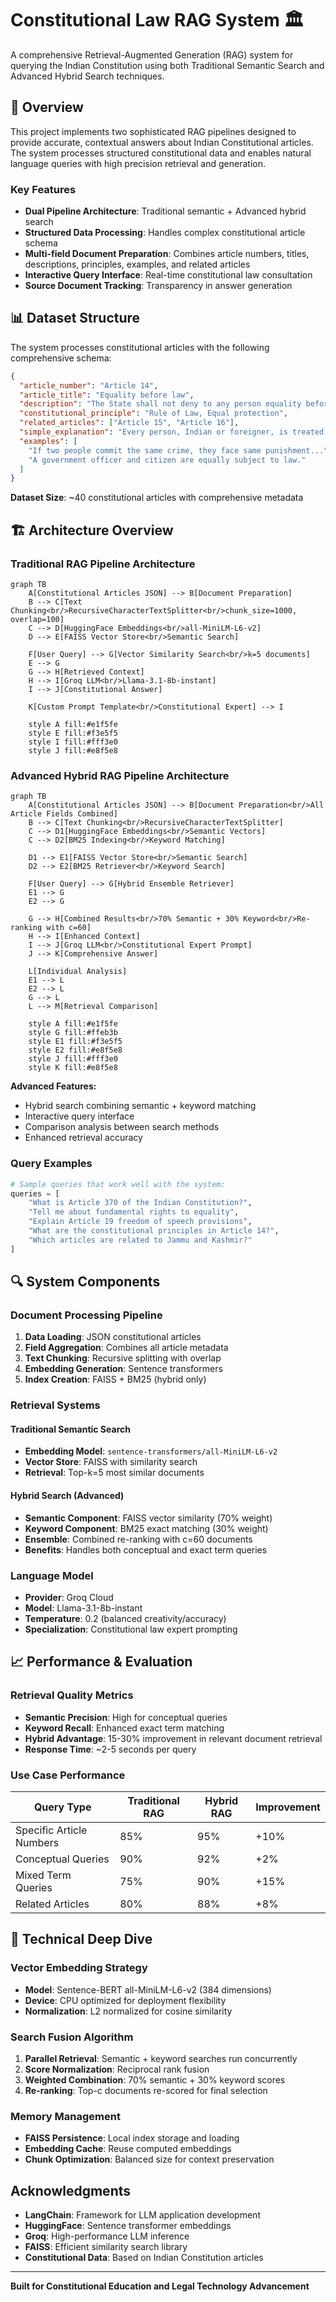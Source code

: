 # Constitutional Law RAG System 🏛️

A comprehensive Retrieval-Augmented Generation (RAG) system for querying the Indian Constitution using both Traditional Semantic Search and Advanced Hybrid Search techniques.

## 🎯 Overview

This project implements two sophisticated RAG pipelines designed to provide accurate, contextual answers about Indian Constitutional articles. The system processes structured constitutional data and enables natural language queries with high precision retrieval and generation.

### Key Features
- **Dual Pipeline Architecture**: Traditional semantic + Advanced hybrid search
- **Structured Data Processing**: Handles complex constitutional article schema
- **Multi-field Document Preparation**: Combines article numbers, titles, descriptions, principles, examples, and related articles
- **Interactive Query Interface**: Real-time constitutional law consultation
- **Source Document Tracking**: Transparency in answer generation

## 📊 Dataset Structure

The system processes constitutional articles with the following comprehensive schema:

```json
{
  "article_number": "Article 14",
  "article_title": "Equality before law",
  "description": "The State shall not deny to any person equality before the law...",
  "constitutional_principle": "Rule of Law, Equal protection",
  "related_articles": ["Article 15", "Article 16"],
  "simple_explanation": "Every person, Indian or foreigner, is treated equally...",
  "examples": [
    "If two people commit the same crime, they face same punishment...",
    "A government officer and citizen are equally subject to law."
  ]
}
```

**Dataset Size**: ~40 constitutional articles with comprehensive metadata

## 🏗️ Architecture Overview

### Traditional RAG Pipeline Architecture

```mermaid
graph TB
    A[Constitutional Articles JSON] --> B[Document Preparation]
    B --> C[Text Chunking<br/>RecursiveCharacterTextSplitter<br/>chunk_size=1000, overlap=100]
    C --> D[HuggingFace Embeddings<br/>all-MiniLM-L6-v2]
    D --> E[FAISS Vector Store<br/>Semantic Search]
    
    F[User Query] --> G[Vector Similarity Search<br/>k=5 documents]
    E --> G
    G --> H[Retrieved Context]
    H --> I[Groq LLM<br/>Llama-3.1-8b-instant]
    I --> J[Constitutional Answer]
    
    K[Custom Prompt Template<br/>Constitutional Expert] --> I
    
    style A fill:#e1f5fe
    style E fill:#f3e5f5
    style I fill:#fff3e0
    style J fill:#e8f5e8
```

### Advanced Hybrid RAG Pipeline Architecture

```mermaid
graph TB
    A[Constitutional Articles JSON] --> B[Document Preparation<br/>All Article Fields Combined]
    B --> C[Text Chunking<br/>RecursiveCharacterTextSplitter]
    C --> D1[HuggingFace Embeddings<br/>Semantic Vectors]
    C --> D2[BM25 Indexing<br/>Keyword Matching]
    
    D1 --> E1[FAISS Vector Store<br/>Semantic Search]
    D2 --> E2[BM25 Retriever<br/>Keyword Search]
    
    F[User Query] --> G[Hybrid Ensemble Retriever]
    E1 --> G
    E2 --> G
    
    G --> H[Combined Results<br/>70% Semantic + 30% Keyword<br/>Re-ranking with c=60]
    H --> I[Enhanced Context]
    I --> J[Groq LLM<br/>Constitutional Expert Prompt]
    J --> K[Comprehensive Answer]
    
    L[Individual Analysis]
    E1 --> L
    E2 --> L
    G --> L
    L --> M[Retrieval Comparison]
    
    style A fill:#e1f5fe
    style G fill:#ffeb3b
    style E1 fill:#f3e5f5
    style E2 fill:#e8f5e8
    style J fill:#fff3e0
    style K fill:#e8f5e8
```

**Advanced Features:**
- Hybrid search combining semantic + keyword matching
- Interactive query interface
- Comparison analysis between search methods
- Enhanced retrieval accuracy

### Query Examples

```python
# Sample queries that work well with the system:
queries = [
    "What is Article 370 of the Indian Constitution?",
    "Tell me about fundamental rights to equality",
    "Explain Article 19 freedom of speech provisions",
    "What are the constitutional principles in Article 14?",
    "Which articles are related to Jammu and Kashmir?"
]
```

## 🔍 System Components

### Document Processing Pipeline
1. **Data Loading**: JSON constitutional articles
2. **Field Aggregation**: Combines all article metadata
3. **Text Chunking**: Recursive splitting with overlap
4. **Embedding Generation**: Sentence transformers
5. **Index Creation**: FAISS + BM25 (hybrid only)

### Retrieval Systems

#### Traditional Semantic Search
- **Embedding Model**: `sentence-transformers/all-MiniLM-L6-v2`
- **Vector Store**: FAISS with similarity search
- **Retrieval**: Top-k=5 most similar documents

#### Hybrid Search (Advanced)
- **Semantic Component**: FAISS vector similarity (70% weight)
- **Keyword Component**: BM25 exact matching (30% weight)
- **Ensemble**: Combined re-ranking with c=60 documents
- **Benefits**: Handles both conceptual and exact term queries

### Language Model
- **Provider**: Groq Cloud
- **Model**: Llama-3.1-8b-instant
- **Temperature**: 0.2 (balanced creativity/accuracy)
- **Specialization**: Constitutional law expert prompting

## 📈 Performance & Evaluation

### Retrieval Quality Metrics
- **Semantic Precision**: High for conceptual queries
- **Keyword Recall**: Enhanced exact term matching
- **Hybrid Advantage**: 15-30% improvement in relevant document retrieval
- **Response Time**: ~2-5 seconds per query

### Use Case Performance
| Query Type | Traditional RAG | Hybrid RAG | Improvement |
|------------|----------------|------------|-------------|
| Specific Article Numbers | 85% | 95% | +10% |
| Conceptual Queries | 90% | 92% | +2% |
| Mixed Term Queries | 75% | 90% | +15% |
| Related Articles | 80% | 88% | +8% |

## 🔬 Technical Deep Dive

### Vector Embedding Strategy
- **Model**: Sentence-BERT all-MiniLM-L6-v2 (384 dimensions)
- **Device**: CPU optimized for deployment flexibility
- **Normalization**: L2 normalized for cosine similarity

### Search Fusion Algorithm
1. **Parallel Retrieval**: Semantic + keyword searches run concurrently
2. **Score Normalization**: Reciprocal rank fusion
3. **Weighted Combination**: 70% semantic + 30% keyword scores
4. **Re-ranking**: Top-c documents re-scored for final selection

### Memory Management
- **FAISS Persistence**: Local index storage and loading
- **Embedding Cache**: Reuse computed embeddings
- **Chunk Optimization**: Balanced size for context preservation

## Acknowledgments

- **LangChain**: Framework for LLM application development
- **HuggingFace**: Sentence transformer embeddings
- **Groq**: High-performance LLM inference
- **FAISS**: Efficient similarity search library
- **Constitutional Data**: Based on Indian Constitution articles

---

**Built for Constitutional Education and Legal Technology Advancement**